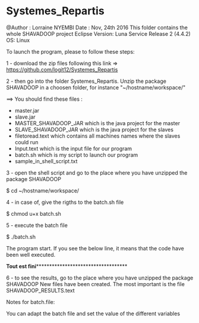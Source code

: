 # Systemes_Repartis
@Author : Lorraine NYEMBI
Date : Nov, 24th 2016
This folder contains the whole SHAVADOOP project 
Eclipse Version: Luna Service Release 2 (4.4.2)
OS: Linux

To launch the program, please to follow these steps:

1 - download the zip files following this link => https://github.com/logit12/Systemes_Repartis

2 - then go into the folder Systemes_Repartis. Unzip the package SHAVADOOP in a choosen folder, for instance "~/hostname/workspace/"


==> You should find these files : 
- master.jar
- slave.jar
- MASTER_SHAVADOOP_JAR which is the java project for the master
- SLAVE_SHAVADOOP_JAR which is the java project for the slaves
- filetoread.text which contains all machines names where the slaves could run
- Input.text which is the input file for our program
- batch.sh which is my script to launch our program
- sample_in_shell_script.txt 

3 - open the shell script and go to the place where you have unzipped the package SHAVADOOP

$ cd ~/hostname/workspace/

4 - in case of, give the rigths to the batch.sh file

$ chmod u+x batch.sh

5 - execute the batch file

$ ./batch.sh

The program start. If you see the below line, it means that the code have been well executed.

****************Tout est fini***************************************************

6 - to see the results, go to the place where you have unzipped the package SHAVADOOP
New files have been created. The most important is the file SHAVADOOP_RESULTS.text


Notes for batch.file:

You can adapt the batch file and set the value of the different variables
